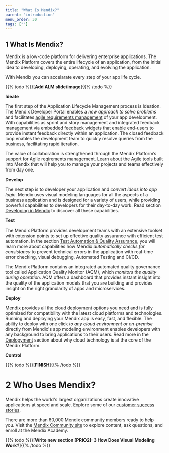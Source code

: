 ```yaml
---
title: "What Is Mendix?"
parent: "introduction"
menu_order: 30
tags: [""]
---
```


## 1 What Is Mendix?

Mendix is a low-code platform for delivering enterprise applications. The Mendix Platform covers the entire lifecycle of an application, from the initial idea to developing, deploying, operating, and evolving the application.

With Mendix you can accelarate every step of your app life cycle.

{{% todo %}}[**Add ALM slide/image**]{{% /todo %}} 

**Ideate**

The first step of the Application Lifecycle Management process is Ideation. The Mendix Developer Portal enables a *new approach to solve problems* and facilitates [agile requirements management](../app-lifecycle/agile-requirements-management) of your app development. With capabilities as sprint and story management and integrated feedback management via embedded feedback widgets that enable end-users to provide instant feedback directly within an application. The closed feedback loop enables the development team to quickly resolve queries from the business, facilitating rapid iteration.


The value of collaboration is strengthened through the Mendix Platform’s support for Agile reqirements management. Learn about the Agile tools built into Mendix that will help you to manage your projects and teams effectively from day one.

**Develop**

The next step is to developer your application and *convert ideas into app logic*. Mendix uses visual modeling languages for all the aspects of a business application and is designed for a variety of users, while providing powerful capabilities to developers for their day-to-day work. Read section [Developing in Mendix](app-lifecycle/developing-in-mendix) to discover all these capabilities.
   
**Test**

The Mendix Platform provides development teams with an extensive toolset with extension points to set up effective quality assurance with efficient test automation. In the section [Test Automation & Quality Assurance](/app-lifecycle/test-automation-qa), you will learn more about capabilities how Mendix *automatically checks for consistancy* to prevent technical errors in the application with real-time error checking, visual debugging, Automated Testing and CI/CD.

The Mendix Platform contains an integrated automated quality governance tool called Application Quality Monitor (AQM), which *monitors the quality during operation*. AQM offers a dashboard that provides instant insight into the quality of the application models that you are building and provides insight on the right granularity of apps and microservices. 

**Deploy**

Mendix provides all the cloud deployment options you need and is fully optimized for compatibility with the latest cloud platforms and technologies. Running and deploying your Mendix app is easy, fast, and flexible. The ability to deploy with one click *to any cloud environment or on-premise* directly from Mendix's app modeling environment enables developers with any background to bring applications to their users. Read more in the [Deplopyment](/app-capabilities/deployment) section about why cloud technology is at the core of the Mendix Platform.

**Control**

{{% todo %}}[**FINISH**]{{% /todo %}} 
		
# 2 Who Uses Mendix?

Mendix helps the world's largest organizations create innovative applications at speed and scale. Explore some of our [customer success stories](https://www.mendix.com/our-customers/).

There are more than 60,000 Mendix community members ready to help you. Visit the [Mendix Community site](https://developers.mendix.com/) to explore content, ask questions, and enroll at the Mendix Academy.

{{% todo %}}[**Write new section [PRIO2]: 3 How Does Visual Modeling Work?**]{{% /todo %}}
